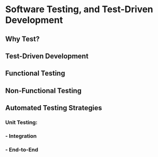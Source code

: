 # Software Testing, and Test-Driven Development

## Why Test?

## Test-Driven Development

## Functional Testing

## Non-Functional Testing

## Automated Testing Strategies
### Unit Testing:
### - Integration
### - End-to-End
